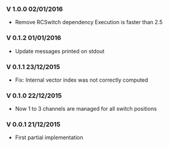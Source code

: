 ### V 1.0.0 02/01/2016
- Remove RCSwitch dependency
  Execution is faster than 2.5

### V 0.1.2 01/01/2016
- Update messages printed on stdout

### V 0.1.1 23/12/2015
- Fix: Internal vector index was not correctly computed

### V 0.1.0 22/12/2015
- Now 1 to 3 channels are managed for all switch positions

### V 0.0.1 21/12/2015
 - First partial implementation